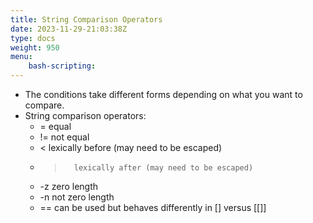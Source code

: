 ```yaml
---
title: String Comparison Operators
date: 2023-11-29-21:03:38Z
type: docs 
weight: 950
menu: 
    bash-scripting:
---
```



* The conditions take different forms depending on what you want to compare.
* String comparison operators:
  * = 		equal
  * != 		not equal
  * <		lexically before (may need to be escaped)
  * > 		lexically after (may need to be escaped)
  * -z		zero length
  * -n		not zero length
  * == 		can be used but behaves differently in [] versus [[]]

